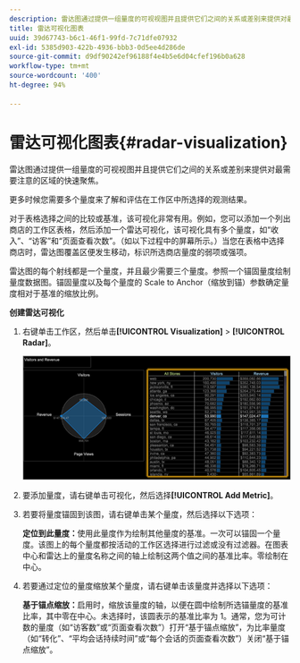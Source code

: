 ```yaml
---
description: 雷达图通过提供一组量度的可视视图并且提供它们之间的关系或差别来提供对最需要注意的区域的快速聚焦。
title: 雷达可视化图表
uuid: 39d67743-b6c1-46f1-99fd-7c71dfe07932
exl-id: 5385d903-422b-4936-bbb3-0d5ee4d286de
source-git-commit: d9df90242ef96188f4e4b5e6d04cfef196b0a628
workflow-type: tm+mt
source-wordcount: '400'
ht-degree: 94%

---
```


# 雷达可视化图表{#radar-visualization}

雷达图通过提供一组量度的可视视图并且提供它们之间的关系或差别来提供对最需要注意的区域的快速聚焦。

更多时候您需要多个量度来了解和评估在工作区中所选择的观测结果。

对于表格选择之间的比较或基准，该可视化非常有用。例如，您可以添加一个列出商店的工作区表格，然后添加一个雷达可视化，该可视化具有多个量度，如“收入”、“访客”和“页面查看次数”。（如以下过程中的屏幕所示。）当您在表格中选择商店时，雷达图覆盖区便发生移动，标识所选商店量度的弱项或强项。

雷达图的每个射线都是一个量度，并且最少需要三个量度。参照一个锚固量度绘制量度数据图。锚固量度以及每个量度的 Scale to Anchor（缩放到锚）参数确定量度相对于基准的缩放比例。

**创建雷达可视化**

1. 右键单击工作区，然后单击&#x200B;**[!UICONTROL Visualization]** > **[!UICONTROL Radar]**。

   ![](assets/client-rad.png)

1. 要添加量度，请右键单击可视化，然后选择&#x200B;**[!UICONTROL Add Metric]**。
1. 若要将量度锚固到该图，请右键单击某个量度，然后选择以下选项：

   **定位到此量度：**&#x200B;使用此量度作为绘制其他量度的基准。一次可以锚固一个量度。该图上的每个量度都按活动的工作区选择进行过滤或没有过滤器。在图表中心和雷达上的量度名称之间的轴上绘制这两个值之间的基准比率。零绘制在中心。

1. 若要通过定位的量度缩放某个量度，请右键单击该量度并选择以下选项：

   **基于锚点缩放：**&#x200B;启用时，缩放该量度的轴，以便在圆中绘制所选锚量度的基准比率，其中零在中心。未选择时，该圆表示的基准比率为 1。通常，您为可计数的量度（如“访客数”或“页面查看次数”）打开“基于锚点缩放”，为比率量度（如“转化”、“平均会话持续时间”或“每个会话的页面查看次数”）关闭“基于锚点缩放”。
